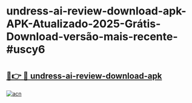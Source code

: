 # undress-ai-review-download-apk-APK-Atualizado-2025-Grátis-Download-versão-mais-recente-#uscy6

# <h2><a href="https://ainizakaria.my?title=undress-ai-review-download-apk&ref=24M">🔗👉 🔴 undress-ai-review-download-apk</a></h2>

[![acn](https://github.com/user-attachments/assets/0f9c940e-d8b0-45ae-aac7-cd30a18b3e1c)](https://ainizakaria.my?title=undress-ai-review-download-apk&ref=24M)

